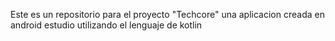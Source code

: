 Este es un repositorio para el proyecto "Techcore" una aplicacion creada en android estudio utilizando el lenguaje de kotlin 

